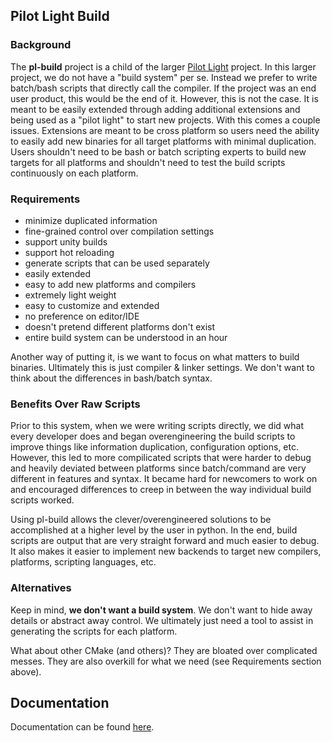 ## Pilot Light Build

### Background
The **pl-build** project is a child of the larger [Pilot Light](https://github.com/PilotLightTech/pilotlight) project. In this larger project, we do not have a "build system" per se. Instead we prefer to write batch/bash scripts that directly call the compiler. If the project was an end user product, this would be the end of it. However, this is not the case. It is meant to be easily extended through adding additional extensions and being used as a "pilot light" to start new projects. With this comes a couple issues. Extensions are meant to be cross platform so users need the ability to easily add new binaries for all target platforms with minimal duplication. Users shouldn't need to be bash or batch scripting experts to build new targets for all platforms and shouldn't need to test the build scripts continuously on each platform. 

### Requirements
* minimize duplicated information
* fine-grained control over compilation settings
* support unity builds
* support hot reloading
* generate scripts that can be used separately
* easily extended
* easy to add new platforms and compilers
* extremely light weight
* easy to customize and extended
* no preference on editor/IDE
* doesn't pretend different platforms don't exist
* entire build system can be understood in an hour

Another way of putting it, is we want to focus on what matters to build binaries. Ultimately this is just compiler & linker settings. We don't want to think about the differences in bash/batch syntax.

### Benefits Over Raw Scripts
Prior to this system, when we were writing scripts directly, we did what every developer does and began overengineering the build scripts to improve things like information duplication, configuration options, etc. However, this led to more compilicated scripts that were harder to debug and heavily deviated between platforms since batch/command are very different in features and syntax. It became hard for newcomers to work on and encouraged differences to creep in between the way individual build scripts worked.

Using pl-build allows the clever/overengineered solutions to be accomplished at a higher level by the user in python. In the end, build scripts are output that are very straight forward and much easier to debug. It also makes it easier to implement new backends to target new compilers, platforms, scripting languages, etc.

### Alternatives

Keep in mind, **we don't want a build system**. We don't want to hide away details or abstract away control. We ultimately just need a tool to assist in generating the scripts for each platform.

What about other CMake (and others)? They are bloated over complicated messes. They are also overkill for what we need (see Requirements section above).


## Documentation
Documentation can be found [here](https://github.com/PilotLightTech/pilotlight/wiki/Build-System).
